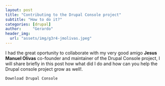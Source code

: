 ```yaml
---
layout: post
title: "Contributing to the Drupal Console project"
subtitle: "How to do it?"
categories: [drupal]
author:     "Gerardo"
header_img:
  url: "assets/img/g3r4-jmolivas.jpeg"
---
```


I had the great oportunity to collaborate with my very good amigo **Jesus Manuel Olivas** co-founder and maintainer 
of the Drupal Console project, I will share briefly in this post how what did I do and how can you help the 
Drupal console project grow as well!.

`Download Drupal Console`
